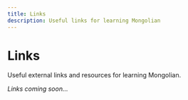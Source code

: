```yaml
---
title: Links
description: Useful links for learning Mongolian
---
```


# Links

Useful external links and resources for learning Mongolian.

*Links coming soon...*